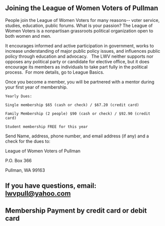 ## Joining the League of Women Voters of Pullman

People join the League of Women Voters for many reasons-- voter service, studies, education, public forums. What is your passion?
The League of Women Voters is a nonpartisan grassroots political organization open to both women and men.

It encourages informed and active participation in government, works to increase understanding of major public policy issues, and influences public policy through education and advocacy.   The LWV neither supports nor opposes any political party or candidate for elective office, but it does encourage its members as individuals to take part fully in the political process.   For more details, go to League Basics.

Once you become a member, you will be partnered with a mentor during your first year of membership. 


    Yearly Dues: 
    
    Single membership $65 (cash or check) / $67.20 (credit card)
    
    Family Membership (2 people) $90 (cash or check) / $92.90 (credit card)
    
    Student membership FREE for this year

Send Name, address, phone number, and email address (if any) and a check for the dues to:

League of Women Voters of Pullman

P.O. Box 366

Pullman, WA 99163


## If you have questions, email: lwvpull@yahoo.com

## Membership Payment by credit card or debit card
